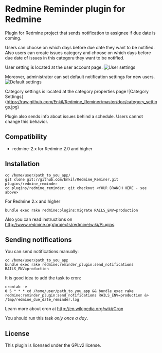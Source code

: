 # Redmine Reminder plugin for Redmine 

Plugin for Redmine project that sends notification to assignee if due date is coming.

Users can choose on which days before due date they want to be notified.
Also users can create issues category and choose on which days before due date of issues in this categoru they want to be notified.

User setting is located at the user account page.
![User settings](https://raw.github.com/Enkil/Redmine_Reminer/master/doc/user_settings.png)


Moreover, administrator can set default notification settings for new users.
![Default settings](https://raw.github.com/Enkil/Redmine_Reminer/master/doc/default_settings.png)

Category settings is located at the category properties page
![Category Settings] (https://raw.github.com/Enkil/Redmine_Reminer/master/doc/category_settings.jpg)

Plugin also sends info about issues behind a schedule.
Users cannot change this behavior.


## Compatibility

* redmine-2.x for Redmine 2.0 and higher

## Installation

    cd /home/user/path_to_you_app/
    git clone git://github.com/Enkil/Redmine_Reminer.git plugins/redmine_reminder
    cd plugins/redmine_reminder; git checkout <YOUR BRANCH HERE - see above>

For Redmine 2.x and higher

    bundle exec rake redmine:plugins:migrate RAILS_ENV=production

Also you can read instructions on http://www.redmine.org/projects/redmine/wiki/Plugins

## Sending notifications
You can send notifications manually:

    cd /home/user/path_to_you_app
    bundle exec rake redmine:reminder_plugin:send_notifications RAILS_ENV=production

It is good idea to add the task to cron:

    crontab -e
    0 5 * * * cd /home/user/path_to_you_app && bundle exec rake redmine:reminder_plugin:send_notifications RAILS_ENV=production &> /tmp/redmine_due_date_reminder.log

Learn more about cron at http://en.wikipedia.org/wiki/Cron

You should run this task *only* *once* *a* *day*.

## License

This plugin is licensed under the GPLv2 license.
